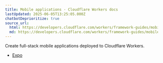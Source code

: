 ```yaml
---
title: Mobile applications · Cloudflare Workers docs
lastUpdated: 2025-06-05T13:25:05.000Z
chatbotDeprioritize: true
source_url:
  html: https://developers.cloudflare.com/workers/framework-guides/mobile-apps/
  md: https://developers.cloudflare.com/workers/framework-guides/mobile-apps/index.md
---
```


Create full-stack mobile applications deployed to Cloudflare Workers.

* [Expo](https://docs.expo.dev/eas/hosting/reference/worker-runtime/)
